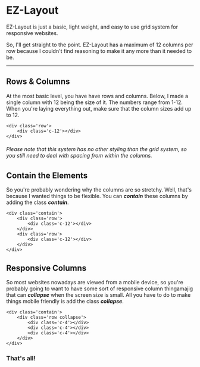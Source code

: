 # EZ-Layout
EZ-Layout is just a basic, light weight, and easy to use grid system for responsive websites. 

So, I'll get straight to the point. EZ-Layout has a maximum of 12 columns per row because I couldn't find reasoning to make it any more than it needed to be.

___

## Rows & Columns
At the most basic level, you have have rows and columns. Below, I made a single column with 12 being the size of it. The numbers range from 1-12. When you're laying everything out, make sure that the column sizes add up to 12.
```
<div class='row'>
    <div class='c-12'></div>
</div>
```
###### Please note that this system has no other styling than the grid system, so you still need to deal with spacing from within the columns.

## Contain the Elements
So you're probably wondering why the columns are so stretchy. Well, that's because I wanted things to be flexible. You can **_contain_** these columns by adding the class **_contain_**.
```
<div class='contain'>
    <div class='row'>
        <div class='c-12'></div>
    </div>
    <div class='row'>
        <div class='c-12'></div>
    </div>
</div>
```

## Responsive Columns
So most websites nowadays are viewed from a mobile device, so you're probably going to want to have some sort of responsive column thingamajig that can **_collapse_** when the screen size is small. All you have to do to make things mobile friendly is add the class **_collapse_**.
```
<div class='contain'>
    <div class='row collapse'>
        <div class='c-4'></div>
        <div class='c-4'></div>
        <div class='c-4'></div>
    </div>
</div>
```

### That's all!